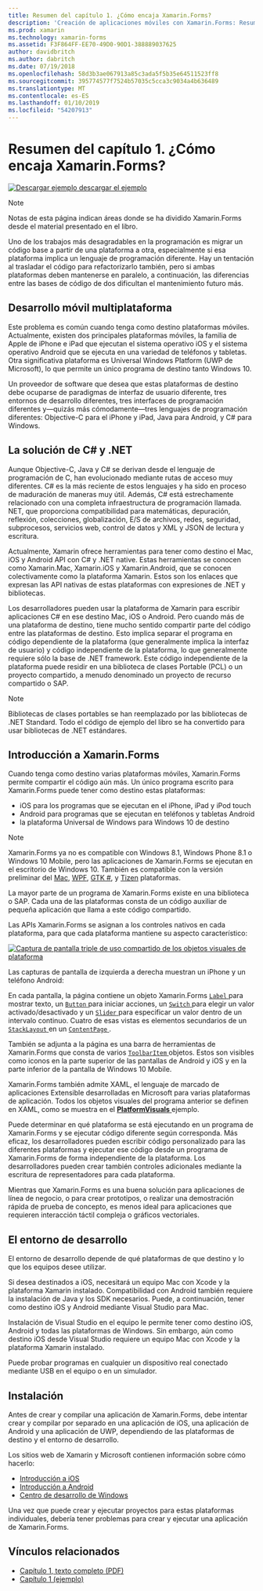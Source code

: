 ```yaml
---
title: Resumen del capítulo 1. ¿Cómo encaja Xamarin.Forms?
description: 'Creación de aplicaciones móviles con Xamarin.Forms: Resumen del capítulo 1. ¿Cómo encaja Xamarin.Forms?'
ms.prod: xamarin
ms.technology: xamarin-forms
ms.assetid: F3F864FF-EE70-49D0-90D1-388889037625
author: davidbritch
ms.author: dabritch
ms.date: 07/19/2018
ms.openlocfilehash: 58d3b3ae067913a85c3ada5f5b35e64511523ff8
ms.sourcegitcommit: 395774577f7524b57035c5cca3c9034a4b636489
ms.translationtype: MT
ms.contentlocale: es-ES
ms.lasthandoff: 01/10/2019
ms.locfileid: "54207913"
---
```

# <a name="summary-of-chapter-1-how-does-xamarinforms-fit-in"></a>Resumen del capítulo 1. ¿Cómo encaja Xamarin.Forms?

[![Descargar ejemplo](~/media/shared/download.png) descargar el ejemplo](https://github.com/xamarin/xamarin-forms-book-samples/tree/master/Chapter01)

> [!NOTE]
> Notas de esta página indican áreas donde se ha dividido Xamarin.Forms desde el material presentado en el libro.

Uno de los trabajos más desagradables en la programación es migrar un código base a partir de una plataforma a otra, especialmente si esa plataforma implica un lenguaje de programación diferente. Hay un tentación al trasladar el código para refactorizarlo también, pero si ambas plataformas deben mantenerse en paralelo, a continuación, las diferencias entre las bases de código de dos dificultan el mantenimiento futuro más.

## <a name="cross-platform-mobile-development"></a>Desarrollo móvil multiplataforma

Este problema es común cuando tenga como destino plataformas móviles. Actualmente, existen dos principales plataformas móviles, la familia de Apple de iPhone e iPad que ejecutan el sistema operativo iOS y el sistema operativo Android que se ejecuta en una variedad de teléfonos y tabletas. Otra significativa plataforma es Universal Windows Platform (UWP de Microsoft), lo que permite un único programa de destino tanto Windows 10.

Un proveedor de software que desea que estas plataformas de destino debe ocuparse de paradigmas de interfaz de usuario diferente, tres entornos de desarrollo diferentes, tres interfaces de programación diferentes y&mdash;quizás más cómodamente&mdash;tres lenguajes de programación diferentes: Objective-C para el iPhone y iPad, Java para Android, y C# para Windows.

## <a name="the-c-and-net-solution"></a>La solución de C# y .NET

Aunque Objective-C, Java y C# se derivan desde el lenguaje de programación de C, han evolucionado mediante rutas de acceso muy diferentes. C# es la más reciente de estos lenguajes y ha sido en proceso de maduración de maneras muy útil. Además, C# está estrechamente relacionado con una completa infraestructura de programación llamada. NET, que proporciona compatibilidad para matemáticas, depuración, reflexión, colecciones, globalización, E/S de archivos, redes, seguridad, subprocesos, servicios web, control de datos y XML y JSON de lectura y escritura.

Actualmente, Xamarin ofrece herramientas para tener como destino el Mac, iOS y Android API con C# y .NET native. Estas herramientas se conocen como Xamarin.Mac, Xamarin.iOS y Xamarin.Android, que se conocen colectivamente como la plataforma Xamarin. Estos son los enlaces que expresan las API nativas de estas plataformas con expresiones de .NET y bibliotecas.

Los desarrolladores pueden usar la plataforma de Xamarin para escribir aplicaciones C# en ese destino Mac, iOS o Android. Pero cuando más de una plataforma de destino, tiene mucho sentido compartir parte del código entre las plataformas de destino. Esto implica separar el programa en código dependiente de la plataforma (que generalmente implica la interfaz de usuario) y código independiente de la plataforma, lo que generalmente requiere sólo la base de .NET framework. Este código independiente de la plataforma puede residir en una biblioteca de clases Portable (PCL) o un proyecto compartido, a menudo denominado un proyecto de recurso compartido o SAP.

> [!NOTE]
> Bibliotecas de clases portables se han reemplazado por las bibliotecas de .NET Standard. Todo el código de ejemplo del libro se ha convertido para usar bibliotecas de .NET estándares.

## <a name="introducing-xamarinforms"></a>Introducción a Xamarin.Forms

Cuando tenga como destino varias plataformas móviles, Xamarin.Forms permite compartir el código aún más. Un único programa escrito para Xamarin.Forms puede tener como destino estas plataformas:

- iOS para los programas que se ejecutan en el iPhone, iPad y iPod touch
- Android para programas que se ejecutan en teléfonos y tabletas Android
- la plataforma Universal de Windows para Windows 10 de destino

> [!NOTE]
> Xamarin.Forms ya no es compatible con Windows 8.1, Windows Phone 8.1 o Windows 10 Mobile, pero las aplicaciones de Xamarin.Forms se ejecutan en el escritorio de Windows 10. También es compatible con la versión preliminar del [Mac](~/xamarin-forms/platform/other/mac.md), [WPF](~/xamarin-forms/platform/other/wpf.md), [GTK #](~/xamarin-forms/platform/other/gtk.md), y [Tizen](~/xamarin-forms/platform/other/tizen.md) plataformas.

La mayor parte de un programa de Xamarin.Forms existe en una biblioteca o SAP. Cada una de las plataformas consta de un código auxiliar de pequeña aplicación que llama a este código compartido.

Las APIs Xamarin.Forms se asignan a los controles nativos en cada plataforma, para que cada plataforma mantiene su aspecto característico:

[![Captura de pantalla triple de uso compartido de los objetos visuales de plataforma](images/ch01fg03-small.png "controles de Xamarin.Forms en cada plataforma")](images/ch01fg03-large.png#lightbox "controles de Xamarin.Forms en cada plataforma")

Las capturas de pantalla de izquierda a derecha muestran un iPhone y un teléfono Android:

En cada pantalla, la página contiene un objeto Xamarin.Forms [ `Label` ](xref:Xamarin.Forms.Label) para mostrar texto, un [ `Button` ](xref:Xamarin.Forms.Button) para iniciar acciones, un [ `Switch` ](xref:Xamarin.Forms.Switch) para elegir un valor activado/desactivado y un [ `Slider` ](xref:Xamarin.Forms.Slider) para especificar un valor dentro de un intervalo continuo. Cuatro de esas vistas es elementos secundarios de un [ `StackLayout` ](xref:Xamarin.Forms.StackLayout) en un [ `ContentPage` ](xref:Xamarin.Forms.ContentPage).

También se adjunta a la página es una barra de herramientas de Xamarin.Forms que consta de varios [ `ToolbarItem` ](xref:Xamarin.Forms.ToolbarItem) objetos. Estos son visibles como iconos en la parte superior de las pantallas de Android y iOS y en la parte inferior de la pantalla de Windows 10 Mobile.

Xamarin.Forms también admite XAML, el lenguaje de marcado de aplicaciones Extensible desarrolladas en Microsoft para varias plataformas de aplicación. Todos los objetos visuales del programa anterior se definen en XAML, como se muestra en el [ **PlatformVisuals** ](https://github.com/xamarin/xamarin-forms-book-samples/tree/master/Chapter01/PlatformVisuals) ejemplo.

Puede determinar en qué plataforma se está ejecutando en un programa de Xamarin.Forms y se ejecutar código diferente según corresponda. Más eficaz, los desarrolladores pueden escribir código personalizado para las diferentes plataformas y ejecutar ese código desde un programa de Xamarin.Forms de forma independiente de la plataforma. Los desarrolladores pueden crear también controles adicionales mediante la escritura de representadores para cada plataforma.

Mientras que Xamarin.Forms es una buena solución para aplicaciones de línea de negocio, o para crear prototipos, o realizar una demostración rápida de prueba de concepto, es menos ideal para aplicaciones que requieren interacción táctil compleja o gráficos vectoriales.

## <a name="your-development-environment"></a>El entorno de desarrollo

El entorno de desarrollo depende de qué plataformas de que destino y lo que los equipos desee utilizar.

Si desea destinados a iOS, necesitará un equipo Mac con Xcode y la plataforma Xamarin instalado. Compatibilidad con Android también requiere la instalación de Java y los SDK necesarios. Puede, a continuación, tener como destino iOS y Android mediante Visual Studio para Mac.

Instalación de Visual Studio en el equipo le permite tener como destino iOS, Android y todas las plataformas de Windows. Sin embargo, aún como destino iOS desde Visual Studio requiere un equipo Mac con Xcode y la plataforma Xamarin instalado.

Puede probar programas en cualquier un dispositivo real conectado mediante USB en el equipo o en un simulador.

## <a name="installation"></a>Instalación

Antes de crear y compilar una aplicación de Xamarin.Forms, debe intentar crear y compilar por separado en una aplicación de iOS, una aplicación de Android y una aplicación de UWP, dependiendo de las plataformas de destino y el entorno de desarrollo.

Los sitios web de Xamarin y Microsoft contienen información sobre cómo hacerlo:

- [Introducción a iOS](~/ios/get-started/index.md)
- [Introducción a Android](~/android/get-started/index.md)
- [Centro de desarrollo de Windows](http://dev.windows.com)

Una vez que puede crear y ejecutar proyectos para estas plataformas individuales, debería tener problemas para crear y ejecutar una aplicación de Xamarin.Forms.

## <a name="related-links"></a>Vínculos relacionados

- [Capítulo 1, texto completo (PDF)](https://download.xamarin.com/developer/xamarin-forms-book/XamarinFormsBook-Ch01-Apr2016.pdf)
- [Capítulo 1 (ejemplo)](https://github.com/xamarin/xamarin-forms-book-samples/tree/master/Chapter01)
